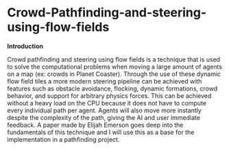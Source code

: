 # Crowd-Pathfinding-and-steering-using-flow-fields
**Introduction**

Crowd pathfinding and steering using flow fields is a technique that is used to solve the computational problems when moving a large amount of agents on a map (ex: crowds in Planet Coaster). Through the use of these dynamic flow field tiles a more modern steering pipeline can be achieved with features such as obstacle avoidance, flocking, dynamic formations, crowd behavior, and support for arbitrary physics forces. This can be achieved without a heavy load on the CPU because it does not have to compute every individual path per agent. Agents will also move more instantly despite the complexity of the path, giving the AI and user immediate feedback. A paper made by Elijah Emerson goes deep into the fundamentals of this technique and I will use this as a base for the implementation in a pathfinding project.
